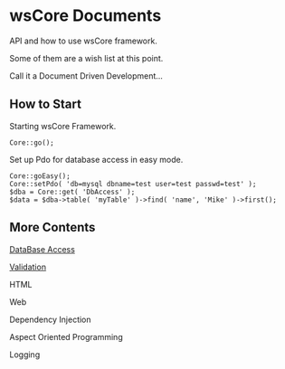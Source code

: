 wsCore Documents
================

API and how to use wsCore framework. 

Some of them are a wish list at this point. 

Call it a Document Driven Development... 

How to Start
------------
Starting wsCore Framework. 

    Core::go();

Set up Pdo for database access in easy mode.

    Core::goEasy();
    Core::setPdo( 'db=mysql dbname=test user=test passwd=test' );
    $dba = Core::get( 'DbAccess' );
    $data = $dba->table( 'myTable' )->find( 'name', 'Mike' )->first();

More Contents
-------------

[DataBase Access](DbAccess)

[Validation](Validator)

HTML

Web

Dependency Injection

Aspect Oriented Programming

Logging

